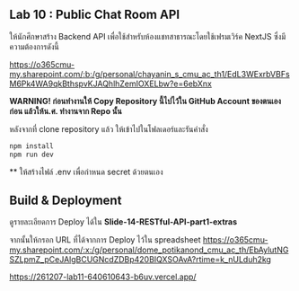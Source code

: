 ## Lab 10 : Public Chat Room API

ให้นักศึกษาสร้าง Backend API เพื่อใช้สำหรับห้องแชทสาธารณะโดยใช้เฟรมเวิร์ค NextJS ซึ่งมีความต้องการดังนี้

https://o365cmu-my.sharepoint.com/:b:/g/personal/chayanin_s_cmu_ac_th1/EdL3WExrbVBFsM6Pk4WA9qkBthspvKJAQhlhZemIOXELbw?e=6ebXnx

**WARNING!
ก่อนทำงานให้ Copy Repository นี้ไปไว้ใน GitHub Account ของตนเองก่อน แล้วให้น.ศ. ทำงานจาก Repo นั้น**

หลังจากที่ clone repository แล้ว ให้เข้าไปในโฟลเดอร์และรันคำสั่ง

```bash
npm install
npm run dev
```

\*\* ให้สร้างไฟล์ .env เพื่อกำหนด secret ด้วยตนเอง

## Build & Deployment

ดูรายละเอียดการ Deploy ได้ใน **Slide-14-RESTful-API-part1-extras**

จากนั้นให้กรอก URL ที่ได้จากการ Deploy ไว้ใน spreadsheet https://o365cmu-my.sharepoint.com/:x:/g/personal/dome_potikanond_cmu_ac_th/EbAylutNGSZLpmZ_pCeJAlgBCUGNcdZDBp420BIQXSOAvA?rtime=k_nULduh2kg

https://261207-lab11-640610643-b6uv.vercel.app/
